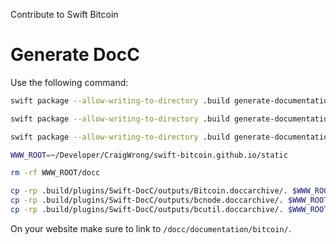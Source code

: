 Contribute to Swift Bitcoin

# Generate DocC

Use the following command:

```sh
swift package --allow-writing-to-directory .build generate-documentation --target Bitcoin --disable-indexing --transform-for-static-hosting --hosting-base-path docc

swift package --allow-writing-to-directory .build generate-documentation --target bcnode --disable-indexing --transform-for-static-hosting --hosting-base-path docc/bcnode

swift package --allow-writing-to-directory .build generate-documentation --target bcutil --disable-indexing --transform-for-static-hosting --hosting-base-path docc/bcutil

WWW_ROOT=~/Developer/CraigWrong/swift-bitcoin.github.io/static

rm -rf WWW_ROOT/docc

cp -rp .build/plugins/Swift-DocC/outputs/Bitcoin.doccarchive/. $WWW_ROOT/docc
cp -rp .build/plugins/Swift-DocC/outputs/bcnode.doccarchive/. $WWW_ROOT/docc/bcnode
cp -rp .build/plugins/Swift-DocC/outputs/bcutil.doccarchive/. $WWW_ROOT/docc/bcutil
```

On your website make sure to link to `/docc/documentation/bitcoin/`.
